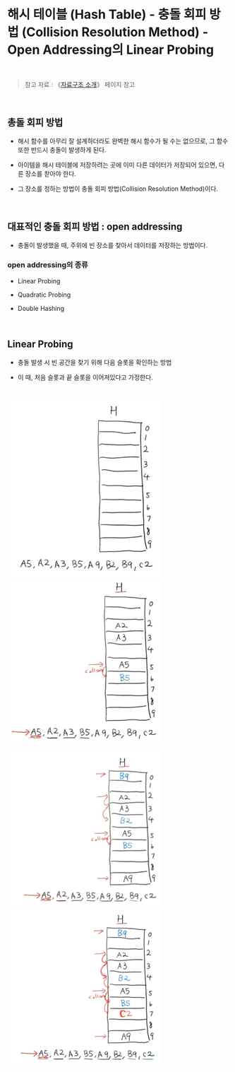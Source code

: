 # 해시 테이블 (Hash Table) - 충돌 회피 방법 (Collision Resolution Method) - Open Addressing의 Linear Probing

<br/>

>  참고 자료 : 《<a href="https://github.com/SangYoonLee1231/TIL/blob/main/DataStructure/data_structure_introduction.md">자료구조 소개</a>》 페이지 참고

<br/>

## 총돌 회피 방법

* 해시 함수를 아무리 잘 설계하더라도 완벽한 해시 함수가 될 수는 없으므로, 그 함수 또한 반드시 충돌이 발생하게 된다.

* 아이템을 해시 테이블에 저장하려는 곳에 이미 다른 데이터가 저장되어 있으면, 다른 장소를 찯아야 한다.

* 그 장소를 정하는 방법이 충돌 회피 방법(Collision Resolution Method)이다.

<br/>

## 대표적인 충돌 회피 방법 : open addressing

* 충돌이 발생했을 때, 주위에 빈 장소를 찾아서 데이터를 저장하는 방법이다.

### open addressing의 종류

* Linear Probing

* Quadratic Probing

* Double Hashing

<br/>

## Linear Probing

* 충돌 발생 시 빈 공간을 찾기 위해 다음 슬롯을 확인하는 방법

* 이 때, 처음 슬롯과 끝 슬롯을 이어져있다고 가정한다.

<br/>

<img src="img/hash_table6.png" width="350px"> <img src="img/hash_table7.png" width="350px">

<img src="img/hash_table8.png" width="350px"> <img src="img/hash_table9.png" width="350px">